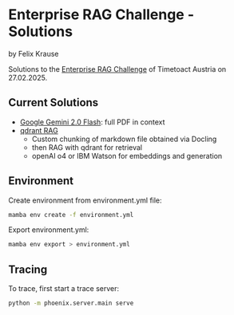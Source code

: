 # Enterprise RAG Challenge - Solutions
by Felix Krause

Solutions to the [Enterprise RAG Challenge](https://www.timetoact-group.at/details/enterprise-rag-challenge) of Timetoact Austria on 27.02.2025.


## Current Solutions
- [Google Gemini 2.0 Flash](solutions/gemini.ipynb): full PDF in context
- [qdrant RAG](solutions/openAI-qdrant.ipynb)
  - Custom chunking of markdown file obtained via Docling
  - then RAG with qdrant for retrieval 
  - openAI o4 or IBM Watson for embeddings and generation



## Environment
Create environment from environment.yml file:
```bash
mamba env create -f environment.yml
```

Export environment.yml:
```bash
mamba env export > environment.yml
```


## Tracing
To trace, first start a trace server:
```bash
python -m phoenix.server.main serve
```
